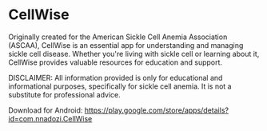 # CellWise 
Originally created for the American Sickle Cell Anemia Association (ASCAA), CellWise is an essential app for understanding and managing sickle cell disease. Whether you're living with sickle cell or learning about it, CellWise provides valuable resources for education and support. 

DISCLAIMER: All information provided is only for educational and informational purposes, specifically for sickle cell anemia. It is not a substitute for professional advice.

Download for Android: https://play.google.com/store/apps/details?id=com.nnadozi.CellWise
